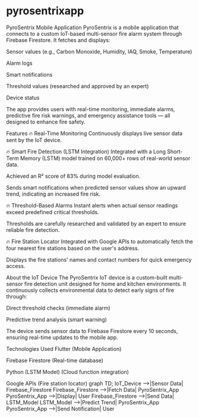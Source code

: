 # pyrosentrixapp

PyroSentrix Mobile Application
PyroSentrix is a mobile application that connects to a custom IoT-based multi-sensor fire alarm system through Firebase Firestore. It fetches and displays:

Sensor values (e.g., Carbon Monoxide, Humidity, IAQ, Smoke, Temperature)

Alarm logs

Smart notifications

Threshold values (researched and approved by an expert)

Device status

The app provides users with real-time monitoring, immediate alarms, predictive fire risk warnings, and emergency assistance tools — all designed to enhance fire safety.

Features
🔥 Real-Time Monitoring
Continuously displays live sensor data sent by the IoT device.

🔥 Smart Fire Detection (LSTM Integration)
Integrated with a Long Short-Term Memory (LSTM) model trained on 60,000+ rows of real-world sensor data.

Achieved an R² score of 83% during model evaluation.

Sends smart notifications when predicted sensor values show an upward trend, indicating an increased fire risk.

🔥 Threshold-Based Alarms
Instant alerts when actual sensor readings exceed predefined critical thresholds.

Thresholds are carefully researched and validated by an expert to ensure reliable fire detection.

🔥 Fire Station Locator
Integrated with Google APIs to automatically fetch the four nearest fire stations based on the user's address.

Displays the fire stations' names and contact numbers for quick emergency access.

About the IoT Device
The PyroSentrix IoT device is a custom-built multi-sensor fire detection unit designed for home and kitchen environments.
It continuously collects environmental data to detect early signs of fire through:

Direct threshold checks (immediate alarm)

Predictive trend analysis (smart warning)

The device sends sensor data to Firebase Firestore every 10 seconds, ensuring real-time updates to the mobile app.

Technologies Used
Flutter (Mobile Application)

Firebase Firestore (Real-time database)

Python (LSTM Model) (Cloud function integration)

Google APIs (Fire station locator)
graph TD;
    IoT_Device -->|Sensor Data| Firebase_Firestore
    Firebase_Firestore -->|Fetch Data| PyroSentrix_App
    PyroSentrix_App -->|Display| User
    Firebase_Firestore -->|Send Data| LSTM_Model
    LSTM_Model -->|Predict Trend| PyroSentrix_App
    PyroSentrix_App -->|Send Notification| User
